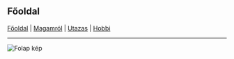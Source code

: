 ## Főoldal


[Főoldal](http://mcsakanyi.github.io) | [Magamról](http://mcsakanyi.github.io/magamrol) | [Utazas](http://mcsakanyi.github.io/utazas) | [Hobbi](http://mcsakanyi.github.io/hobbi)
<hr>

![Folap kép](https://tankshop.hu/wp-content/uploads/2018/07/tankcsapda-logo-footer.jpg)


